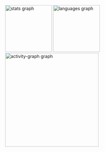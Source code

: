 <div align="left">
  <img src="https://github-readme-stats.vercel.app/api?username=blueisas&hide_title=false&hide_rank=false&show_icons=true&include_all_commits=true&count_private=true&disable_animations=false&theme=gruvbox_light&locale=en&hide_border=false&order=1" height="150" alt="stats graph"  />
  <img src="https://github-readme-stats.vercel.app/api/top-langs?username=blueisas&locale=en&hide_title=false&layout=compact&card_width=320&langs_count=5&theme=gruvbox_light&hide_border=true&order=2" height="150" alt="languages graph"  />
  <img src="https://github-readme-activity-graph.vercel.app/graph?username=blueisas&radius=16&theme=gruvbox&area=true&order=5&hide_title=false&hide_border=true" height="300" alt="activity-graph graph"  />
</div>
